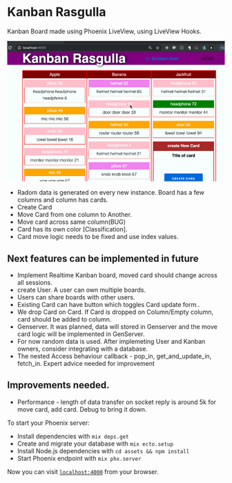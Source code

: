 # Kanban Rasgulla

Kanban Board made using Phoenix LiveView, using LiveView Hooks.

![Kanban Rasgulla in action](/GIFs/rasgulla-09.gif)


 - Radom data is generated on every new instance. Board has a few columns and column has cards. 
 - Create Card
 - Move Card from one column to Another.
 - Move card across same column(BUG)
 - Card has its own color [Classification].
 - Card move logic needs to be fixed and use index values.
 
 ## Next features can be implemented in future
 - Implement Realtime Kanban board, moved card should change across all sessions.
 - create User. A user can own multiple boards.
 - Users can share boards with other users.
 - Existing Card can have button which toggles Card update form..
 - We drop Card on Card. If Card is dropped on Column/Empty column, card should be added to column.
 - Genserver. It was planned, data will stored in Genserver and the move card logic will be implemented in GenServer.
 - For now random data is used. After implemeting User and Kanban owners, consider integrating with a database.
 - The nested Access behaviour callback - pop_in, get_and_update_in, fetch_in. Expert advice needed for improvement

## Improvements needed.
- Performance - length of data transfer on socket reply is around 5k for move card, add card. Debug to bring it down.



To start your Phoenix server:

  * Install dependencies with `mix deps.get`
  * Create and migrate your database with `mix ecto.setup`
  * Install Node.js dependencies with `cd assets && npm install`
  * Start Phoenix endpoint with `mix phx.server`

Now you can visit [`localhost:4000`](http://localhost:4000) from your browser.
